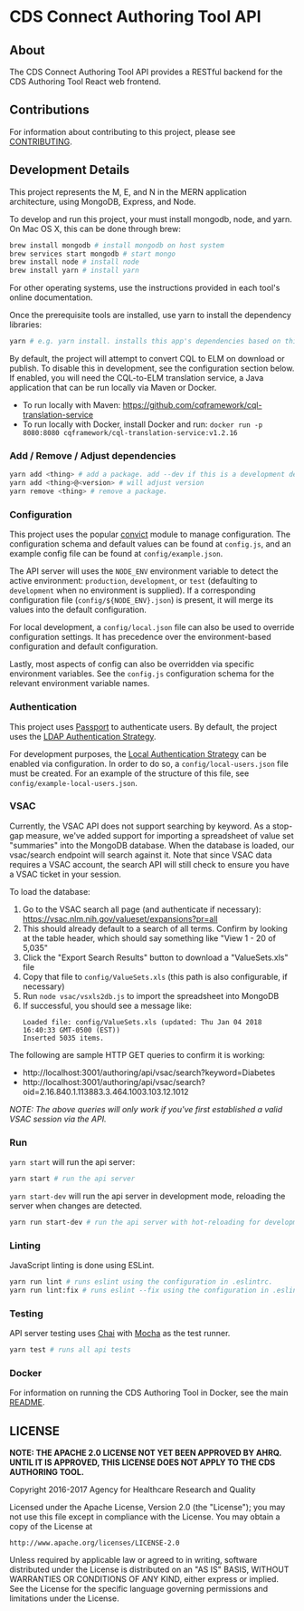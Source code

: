 # CDS Connect Authoring Tool API

## About

The CDS Connect Authoring Tool API provides a RESTful backend for the CDS Authoring Tool React web frontend.

## Contributions

For information about contributing to this project, please see [CONTRIBUTING](../CONTRIBUTING.md).

## Development Details

This project represents the M, E, and N in the MERN application architecture, using MongoDB, Express, and Node.

To develop and run this project, your must install mongodb, node, and yarn.  On Mac OS X, this can be done through brew:
```bash
brew install mongodb # install mongodb on host system
brew services start mongodb # start mongo
brew install node # install node
brew install yarn # install yarn
```
For other operating systems, use the instructions provided in each tool's online documentation.

Once the prerequisite tools are installed, use yarn to install the dependency libraries:
```bash
yarn # e.g. yarn install. installs this app's dependencies based on this project's yarn.lock / package.json
```

By default, the project will attempt to convert CQL to ELM on download or publish.  To disable this in development, see the configuration section below.  If enabled, you will need the CQL-to-ELM translation service, a Java application that can be run locally via Maven or Docker.
* To run locally with Maven: https://github.com/cqframework/cql-translation-service
* To run locally with Docker, install Docker and run: `docker run -p 8080:8080 cqframework/cql-translation-service:v1.2.16`

### Add / Remove / Adjust dependencies

```bash
yarn add <thing> # add a package. add --dev if this is a development dependency.
yarn add <thing>@<version> # will adjust version
yarn remove <thing> # remove a package.
```

### Configuration

This project uses the popular [convict](https://www.npmjs.com/package/convict) module to manage configuration.  The configuration schema and default values can be found at `config.js`, and an example config file can be found at `config/example.json`.

The API server will uses the `NODE_ENV` environment variable to detect the active environment: `production`, `development`, or `test` (defaulting to `development` when no environment is supplied).  If a corresponding configuration file (`config/${NODE_ENV}.json`) is present, it will merge its values into the default configuration.

For local development, a `config/local.json` file can also be used to override configuration settings.  It has precedence over the environment-based configuration and default configuration.

Lastly, most aspects of config can also be overridden via specific environment variables.  See the `config.js` configuration schema for the relevant environment variable names.

### Authentication

This project uses [Passport](http://www.passportjs.org/) to authenticate users. By default, the project uses the [LDAP Authentication Strategy](https://github.com/vesse/passport-ldapauth).

For development purposes, the [Local Authentication Strategy](https://github.com/jaredhanson/passport-local) can be enabled via configuration. In order to do so, a `config/local-users.json` file must be created. For an example of the structure of this file, see `config/example-local-users.json`.

### VSAC

Currently, the VSAC API does not support searching by keyword.  As a stop-gap measure, we've added support for importing a spreadsheet of value set "summaries" into the MongoDB database.  When the database is loaded, our vsac/search endpoint will search against it.  Note that since VSAC data requires a VSAC account, the search API will still check to ensure you have a VSAC ticket in your session.

To load the database:
1. Go to the VSAC search all page (and authenticate if necessary): https://vsac.nlm.nih.gov/valueset/expansions?pr=all
2. This should already default to a search of all terms.  Confirm by looking at the table header, which should say something like "View 1 - 20 of 5,035"
3. Click the "Export Search Results" button to download a "ValueSets.xls" file
4. Copy that file to `config/ValueSets.xls` (this path is also configurable, if necessary)
5. Run `node vsac/vsxls2db.js` to import the spreadsheet into MongoDB
6. If successful, you should see a message like:
   ```
   Loaded file: config/ValueSets.xls (updated: Thu Jan 04 2018 16:40:33 GMT-0500 (EST))
   Inserted 5035 items.
   ```

The following are sample HTTP GET queries to confirm it is working:
- http://localhost:3001/authoring/api/vsac/search?keyword=Diabetes
- http://localhost:3001/authoring/api/vsac/search?oid=2.16.840.1.113883.3.464.1003.103.12.1012

_NOTE: The above queries will only work if you've first established a valid VSAC session via the API._

### Run

`yarn start` will run the api server:
```bash
yarn start # run the api server
```

`yarn start-dev` will run the api server in development mode, reloading the server when changes are detected.
```bash
yarn run start-dev # run the api server with hot-reloading for development
```

### Linting

JavaScript linting is done using ESLint.

```bash
yarn run lint # runs eslint using the configuration in .eslintrc.
yarn run lint:fix # runs eslint --fix using the configuration in .eslintrc. The --fix flag will autocorrect minor errors
```

### Testing

API server testing uses [Chai](http://chaijs.com/) with [Mocha](http://mochajs.org/) as the test runner.

```bash
yarn test # runs all api tests
```

### Docker

For information on running the CDS Authoring Tool in Docker, see the main [README](../README.md).

## LICENSE

**NOTE: THE APACHE 2.0 LICENSE NOT YET BEEN APPROVED BY AHRQ.  UNTIL IT IS APPROVED, THIS LICENSE DOES NOT APPLY TO THE CDS AUTHORING TOOL.**

Copyright 2016-2017 Agency for Healthcare Research and Quality

Licensed under the Apache License, Version 2.0 (the "License");
you may not use this file except in compliance with the License.
You may obtain a copy of the License at

    http://www.apache.org/licenses/LICENSE-2.0

Unless required by applicable law or agreed to in writing, software
distributed under the License is distributed on an "AS IS" BASIS,
WITHOUT WARRANTIES OR CONDITIONS OF ANY KIND, either express or implied.
See the License for the specific language governing permissions and
limitations under the License.

